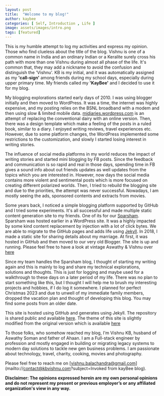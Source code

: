 ```yaml
---
layout: post
title:  "Welcome to my blog!"
author: kaybee
categories: [ Self, Introduction , Life ]
image: assets/images/intro.png
tags: [featured]
---
```


This is my humble attempt to log my activities and express my opinion. Those who find clueless about the title of the blog. Vishnu is one of a common name in India and an ordinary Indian or a Keralite surely cross his path with more than one Vishnu during almost all phase of the life. It's common that, they may add a nickname to avoid the confusion and distinguish the 'Vishnu'. KB is my initial, and it was automatically assigned as my **'call-sign'** among friends during my school days, especially during upper primary time. My friends called my **'KayBee'** and I decided to use it for my blog. 

My blogging explorations started early days of 2010. I was using blogger initially and then moved to WordPress. It was a time, the internet was highly expensive, and my posting relies on the BSNL broadband with a modem and then using slow & limited mobile data. [midiaries.wordpress.com](https://[midiaries.wordpress.com) is an attempt of replacing the conventional dairy with an online version. Then, there was a design template which make a feeling of the posts in a ruled book, similar to a diary. I enjoyed writing reviews, travel experiences etc. However, due to some platform changes, the WordPress implemented some restrictions to the customization, and slowly I started losing interest in writing stories. 

The influence of social media platforms in my world reduces the impact of writing stories and started mini blogging by FB posts. Since the feedback and communication is so rapid and real in those days, spending time in FB gives a sound info about out friends updates as well updates from the topics which you are interested in. However, now days the social media contains more violent and sentimental posts which is more focused on creating different polarized worlds. 
Then, I tried to rebuild the blogging site and due to the priorities, the attempt was never successful. Nowadays, I am mostly seeing the ads, sponsored contents and extracts from movies. 

Some years back, I noticed a simple blogging platform supported by GitHub and I tried some experiments. It's all successful and made multiple static content generation site to my friends. One of its for our [Sparsham](https://sparsham.org). Sparsham was hosted earlier in a WordPress site. It was a highly impacted by some kind content replacement by injection with a lot of click bytes. We are able to migrate to the GitHub pages and adds life using [Jekyll](https://jekyllrb.com/docs/home). In 2018, I made a static site for sharing details about my marriage. At first, it was hosted in GitHub and then moved to our very old Blogger. The site is up and running. Please feel free to have a look at vintage Aswathy & Vishnu over [here](https://kbvishnu.blogspot.com/)

Since my team handles the Sparsham blog, I thought of starting my writing again and this is mainly to log and share my technical explorations, solutions and thoughts. This is just for logging and maybe used for a walkthrough to these days on a later period of my life. There was no plan to start something like this, but I thought I will help me to brush my interesting projects and hobbies, if I do log it somewhere. I planned for perfect Christmas 2023 and due to unwell of my immediate family members, dropped the vacation plan and thought of developing this blog. You may find some posts from an older date. 


This site is hosted using GitHub and generates using Jekyll. The repository is shared public and available [here](https://github.com/kbvishnu/kbvishnu.github.io.git). The theme of this site is slightly modified from the original version which is available [here](https://github.com/wowthemesnet/mundana-theme-jekyll)  

To those folks, who somehow reached my blog, I'm Vishnu KB, husband of Aswathy Soman and father of Ahaan.  I am a Full-stack engineer by profession and mostly engaged in building or migrating legacy systems to modern day solutions to tackle new gen business problems. I am passionate about technology, travel, charity, cooking, movies and photography. 

Please feel free to reach me on [vishnu.balachandra@gmail.com](mailto://contact@kbvishnu.com?subject=Invoked from kayBee blog). 

**Disclaimer: The opinions expressed herein are my own personal opinions and do not represent my present or previous employer’s or any affiliated organization's view in any way.**

 
